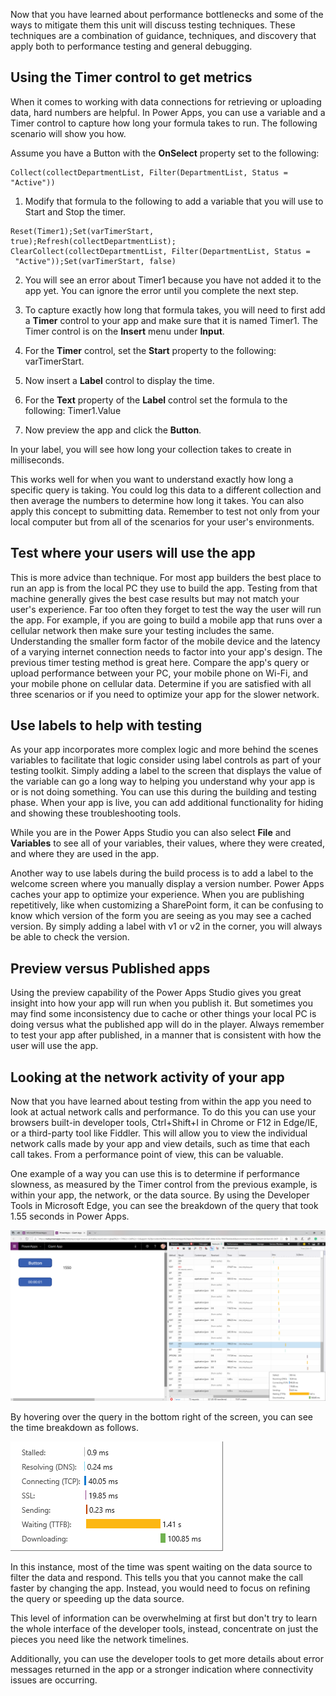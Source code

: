 Now that you have learned about performance bottlenecks and some of the
ways to mitigate them this unit will discuss testing techniques. These
techniques are a combination of guidance, techniques, and discovery that
apply both to performance testing and general debugging.

Using the Timer control to get metrics
--------------------------------------

When it comes to working with data connections for retrieving or
uploading data, hard numbers are helpful. In Power Apps, you can use
a variable and a Timer control to capture how long your formula takes to
run. The following scenario will show you how.

Assume you have a Button with the **OnSelect** property set to the
following:

```
Collect(collectDepartmentList, Filter(DepartmentList, Status = "Active"))
```

1.  Modify that formula to the following to add a variable that you
    will use to Start and Stop the timer.

```
Reset(Timer1);Set(varTimerStart,
true);Refresh(collectDepartmentList);
ClearCollect(collectDepartmentList, Filter(DepartmentList, Status =
 "Active"));Set(varTimerStart, false)
 ```

2. You will see an error about Timer1 because you have not added it to the app yet. You can ignore the error until you complete the next step.

2.  To capture exactly how long that formula takes, you will need to
    first add a **Timer** control to your app and make sure that it
    is named Timer1. The Timer control is on the **Insert** menu under
    **Input**.

3.  For the **Timer** control, set the **Start** property to the following: varTimerStart.

4.  Now insert a **Label** control to display the time.

5.  For the **Text** property of the **Label** control set the formula to the following: Timer1.Value

6.  Now preview the app and click the **Button**.

In your label, you will see how long your collection takes to create in
milliseconds.

This works well for when you want to understand exactly how long a specific query is taking. You could log this data to a different collection and then average the numbers to determine how long it takes. You can also apply this concept to submitting data. Remember to test not only from your local computer but from all of the scenarios for your user's environments.

Test where your users will use the app
--------------------------------------

This is more advice than technique. For most app builders the best place
to run an app is from the local PC they use to build the app. Testing
from that machine generally gives the best case results but may not
match your user's experience. Far too often they forget to test the way
the user will run the app. For example, if you are going to build a
mobile app that runs over a cellular network then make sure your testing
includes the same. Understanding the smaller form factor of the mobile
device and the latency of a varying internet connection needs to factor
into your app's design. The previous timer testing method is great here.
Compare the app's query or upload performance between your PC, your
mobile phone on Wi-Fi, and your mobile phone on cellular data. Determine if you are satisfied with all three scenarios or if you need to optimize your app for the slower network.

Use labels to help with testing
-------------------------------

As your app incorporates more complex logic and more behind the scenes
variables to facilitate that logic consider using label controls as part
of your testing toolkit. Simply adding a label to the screen that
displays the value of the variable can go a long way to helping you
understand why your app is or is not doing something. You can use this
during the building and testing phase. When your app is live, you can add additional functionality for hiding and showing these
troubleshooting tools.

While you are in the Power Apps Studio you can also select
**File** and **Variables** to see all of your variables, their values, where
they were created, and where they are used in the app.

Another way to use labels during the build process is to add a label to
the welcome screen where you manually display a version number.
Power Apps caches your app to optimize your experience. When you are
publishing repetitively, like when customizing a SharePoint form, it can
be confusing to know which version of the form you are seeing as you may
see a cached version. By simply adding a label with v1 or v2 in the
corner, you will always be able to check the version.

Preview versus Published apps
--------------------------

Using the preview capability of the Power Apps Studio gives you great
insight into how your app will run when you publish it. But sometimes
you may find some inconsistency due to cache or other things your local
PC is doing versus what the published app will do in the player. Always
remember to test your app after published, in a manner that is
consistent with how the user will use the app.

Looking at the network activity of your app
-------------------------------------------

Now that you have learned about testing from within the app you need to look at actual network calls and performance. To do this you can use your browsers built-in developer tools, Ctrl+Shift+I in Chrome or F12 in Edge/IE, or a third-party tool like Fiddler. This will allow you to view the individual network calls made by your app and view details, such as time that each call takes. From a performance point of view, this can be valuable.

One example of a way you can use this is to determine if performance slowness, as measured by the Timer control from the previous example, is within your app, the network, or the data source. By using the Developer Tools in Microsoft Edge, you can see the breakdown of the query that took 1.55 seconds in Power Apps.

![Screenshot of the Developer Tools used to see the breakdown of the query.](../media/fullscreen.png)

By hovering over the query in the bottom right of the screen, you can see the time breakdown as follows.

![Screenshot of the breakdown of the query that took 1.55 seconds in Power Apps.](../media/zoom.png)

In this instance, most of the time was spent waiting on the data source
to filter the data and respond. This tells you that you cannot make the
call faster by changing the app. Instead, you would need to focus on
refining the query or speeding up the data source.

This level of information can be overwhelming at first but don't try to
learn the whole interface of the developer tools, instead, concentrate
on just the pieces you need like the network timelines.

Additionally, you can use the developer tools to get more details about
error messages returned in the app or a stronger indication where
connectivity issues are occurring.